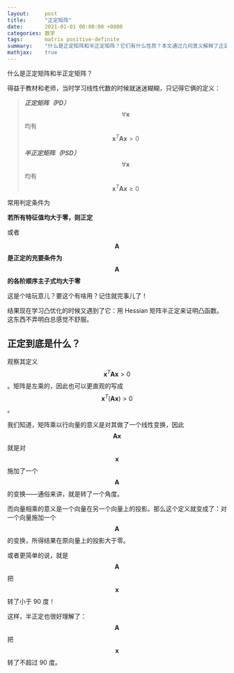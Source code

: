 ```yaml
---
layout:     post
title:      "正定矩阵"
date:       2021-01-01 00:00:00 +0800
categories: 数学
tags:       matrix positive-definite
summary:    "什么是正定矩阵和半正定矩阵？它们有什么性质？本文通过几何意义解释了正定矩阵的概念。"
mathjax:    true
---
```


什么是正定矩阵和半正定矩阵？

得益于教材和老师，当时学习线性代数的时候就迷迷糊糊，只记得它俩的定义：

> ***正定矩阵（PD）*** $$\forall \boldsymbol{x}$$ 均有 $$\boldsymbol{x}^T\boldsymbol{A}\boldsymbol{x}>0$$
>
> ***半正定矩阵（PSD）*** $$\forall \boldsymbol{x}$$ 均有 $$\boldsymbol{x}^T\boldsymbol{A}\boldsymbol{x}\geq0$$

常用判定条件为

**若所有特征值均大于零，则正定**

或者

**$$\boldsymbol{A}$$ 是正定的充要条件为 $$\boldsymbol{A}$$ 的各阶顺序主子式均大于零**

这是个啥玩意儿？要这个有啥用？记住就完事儿了！

结果现在学习凸优化的时候又遇到了它：用 Hessian 矩阵半正定来证明凸函数。这东西不弄明白总感觉不舒服。

## 正定到底是什么？

观察其定义 $$\boldsymbol{x}^T\boldsymbol{A}\boldsymbol{x}>0$$。矩阵是左乘的，因此也可以更直观的写成 $$\boldsymbol{x}^T(\boldsymbol{A}\boldsymbol{x})>0$$。

我们知道，矩阵乘以行向量的意义是对其做了一个线性变换，因此 $$\boldsymbol{A}\boldsymbol{x}$$ 就是对 $$\boldsymbol{x}$$ 施加了一个 $$\boldsymbol{A}$$ 的变换——通俗来讲，就是转了一个角度。

而向量相乘的意义是一个向量在另一个向量上的投影。那么这个定义就变成了：对一个向量施加一个 $$\boldsymbol{A}$$ 的变换，所得结果在原向量上的投影大于零。

或者更简单的说，就是 $$\boldsymbol{A}$$ 把 $$\boldsymbol{x}$$ 转了小于 90 度！

这样，半正定也很好理解了：$$\boldsymbol{A}$$ 把 $$\boldsymbol{x}$$ 转了不超过 90 度。
